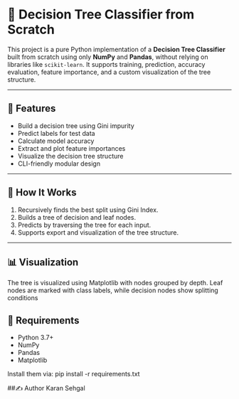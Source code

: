 # 🌳 Decision Tree Classifier from Scratch

This project is a pure Python implementation of a **Decision Tree Classifier** built from scratch using only **NumPy** and **Pandas**, without relying on libraries like `scikit-learn`. It supports training, prediction, accuracy evaluation, feature importance, and a custom visualization of the tree structure.

---

## 🚀 Features

- Build a decision tree using Gini impurity
- Predict labels for test data
- Calculate model accuracy
- Extract and plot feature importances
- Visualize the decision tree structure
- CLI-friendly modular design

---

## 🧠 How It Works

1. Recursively finds the best split using Gini Index.
2. Builds a tree of decision and leaf nodes.
3. Predicts by traversing the tree for each input.
4. Supports export and visualization of the tree structure.

---

## 📊 Visualization

The tree is visualized using Matplotlib with nodes grouped by depth. Leaf nodes are marked with class labels, while decision nodes show splitting conditions

## 🔧 Requirements

- Python 3.7+
- NumPy
- Pandas
- Matplotlib

Install them via:
pip install -r requirements.txt

##✍️ Author
Karan Sehgal



